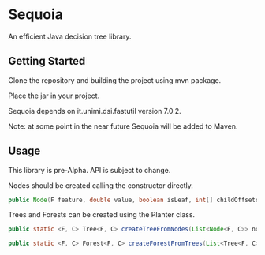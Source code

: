 # Sequoia

An efficient Java decision tree library.

## Getting Started

Clone the repository and building the project using mvn package.

Place the jar in your project.

Sequoia depends on it.unimi.dsi.fastutil version 7.0.2.

Note: at some point in the near future Sequoia will be added to Maven.

## Usage

This library is pre-Alpha. API is subject to change.

Nodes should be created calling the constructor directly.

```java
public Node(F feature, double value, boolean isLeaf, int[] childOffsets, Condition<F, C> condition)
```

Trees and Forests can be created using the Planter class.

```java
public static <F, C> Tree<F, C> createTreeFromNodes(List<Node<F, C>> nodes)

public static <F, C> Forest<F, C> createForestFromTrees(List<Tree<F, C>> trees)
```